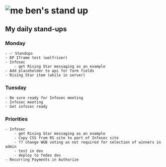 # ![me](https://avatars2.githubusercontent.com/u/5232044?s=50&v=4) ben's stand up

## My daily stand-ups

### Monday

    - ✅ Standups
    - DP Iframe test (wolfriver)
    - Infosec
        - get Rising Star messaging as an example
    - Add placeholder to api for form fields
    - Rising Star item (while in server)

### Tuesday

    - Be sure ready for Infosec meeting
    - Infosec meeting
    - Get infosec ready

### Priorities 
   
    - Infosec
        - get Rising Star messaging as an example
        - Copy CSS from RS site to part of Infosec site
        - ?? change WGB voting as not required for selection of winners in admin
        - test in dev
        - deploy to fedex dev
    - Recurring Payments in Authorize
